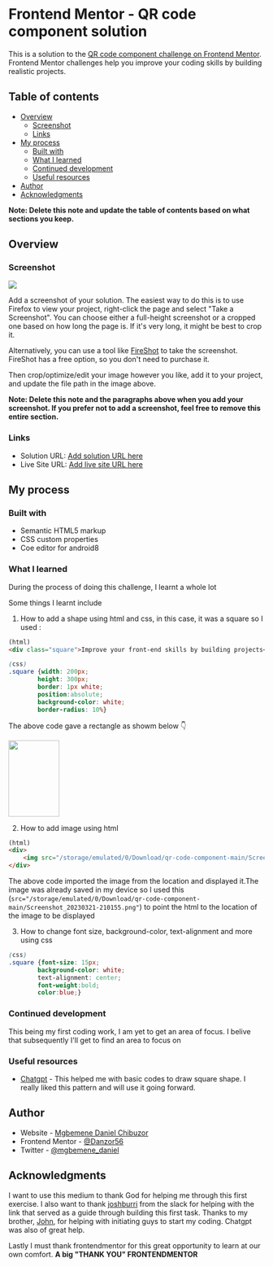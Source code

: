 # Frontend Mentor - QR code component solution

This is a solution to the [QR code component challenge on Frontend Mentor](https://www.frontendmentor.io/challenges/qr-code-component-iux_sIO_H). Frontend Mentor challenges help you improve your coding skills by building realistic projects. 

## Table of contents

- [Overview](#overview)
  - [Screenshot](#screenshot)
  - [Links](#links)
- [My process](#my-process)
  - [Built with](#built-with)
  - [What I learned](#what-i-learned)
  - [Continued development](#continued-development)
  - [Useful resources](#useful-resources)
- [Author](#author)
- [Acknowledgments](#acknowledgments)

**Note: Delete this note and update the table of contents based on what sections you keep.**

## Overview

### Screenshot

![](./screenshot.jpg)

Add a screenshot of your solution. The easiest way to do this is to use Firefox to view your project, right-click the page and select "Take a Screenshot". You can choose either a full-height screenshot or a cropped one based on how long the page is. If it's very long, it might be best to crop it.

Alternatively, you can use a tool like [FireShot](https://getfireshot.com/) to take the screenshot. FireShot has a free option, so you don't need to purchase it. 

Then crop/optimize/edit your image however you like, add it to your project, and update the file path in the image above.

**Note: Delete this note and the paragraphs above when you add your screenshot. If you prefer not to add a screenshot, feel free to remove this entire section.**

### Links

- Solution URL: [Add solution URL here](http://localhost:26543/storage/emulated/0/Download/qr-code-component-main/index+qr+code+.html)
- Live Site URL: [Add live site URL here](http://localhost:26543/storage/emulated/0/Download/qr-code-component-main/index+qr+code+.html)

## My process

### Built with

- Semantic HTML5 markup
- CSS custom properties
- Coe editor for android8

### What I learned

During the process of doing this challenge, I learnt a whole lot

Some things I learnt include

1. How to add a shape using html and css, in this case, it was a square so I used :

```html
(html)
<div class="square">Improve your front-end skills by building projects</div>
```
```css
(css)
.square {width: 200px;
        height: 300px;
        border: 1px white;
        position:absolute;
        background-color: white;
        border-radius: 10%}
```
The above code gave a rectangle as showm below 👇


<div>
    <img style="width:100px; height:150px;" src="/storage/emulated/0/Download/qr-code-component-main/Screenshot_20230321-210155.png">
</div>

2. How to add image using html
```html
(html)
<div>
    <img src="/storage/emulated/0/Download/qr-code-component-main/Screenshot_20230321-210155.png">
</div>
```
The above code imported the image from the location and displayed it.The image was already saved in my device so I used this (```src="/storage/emulated/0/Download/qr-code-component-main/Screenshot_20230321-210155.png"```) to point the html to the location of the image to be displayed

3. How to change font size, background-color, text-alignment and more using css

```CSS
(css)
.square {font-size: 15px;
        background-color: white;
        text-alignment: center;
        font-weight:bold;
        color:blue;}
```

### Continued development

This being my first coding work, I am yet to get an area of focus. I belive that subsequently I'll get to find an area to focus on 

### Useful resources

- [Chatgpt](http://chat.openai.com) - This helped me with basic codes to draw square shape. I really liked this pattern and will use it going forward.


## Author

- Website - [Mgbemene Daniel Chibuzor](https://www.facebook.com/daniel.chizor?mibextid=ZbWKwL)
- Frontend Mentor - [@Danzor56](https://www.frontendmentor.io/profile/Danzor56)
- Twitter - [@mgbemene_daniel](https://www.twitter.com/mgbemene_daniel)

## Acknowledgments

 I want to use this medium to thank God for helping me through this first exercise. I also want to thank [joshburri](https://twitter.com/burrijw)  from the slack for helping with the link that served as a guide through building this first task. Thanks to my brother, [John](https://www.facebook.com/joema.john?mibextid=ZbWKwL), for helping with initiating guys to start my coding. Chatgpt was also of great help.
  
 Lastly I must thank frontendmentor for  this great opportunity to learn at our own comfort. **A big "THANK YOU" FRONTENDMENTOR**

